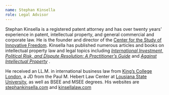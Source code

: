 ```yaml
---
name: Stephan Kinsella
role: Legal Advisor
---
```

Stephan Kinsella is a registered patent attorney and has over twenty years’ experience in patent, intellectual property, and general commercial and corporate law. He is the founder and director of the [Center for the Study of Innovative Freedom](http://c4sif.org/). Kinsella has published numerous articles and books on intellectual property law and legal topics including [_International Investment, Political Risk, and Dispute Resolution: A Practitioner’s Guide_](http://www.amazon.com/International-Investment-Political-Dispute-Resolution/dp/0379215225) and [_Against Intellectual Property_](https://mises.org/library/against-intellectual-property-0) .

He received an LL.M. in international business law from [King’s College London](http://www.kcl.ac.uk/), a JD from the Paul M. Hebert Law Center at [Lousiana State University](//lsu.edu), as well as BSEE and MSEE degrees. His websites are [stephankinsella.com](stephankinsella.com) and [kinsellalaw.com](kinsellalaw.com)